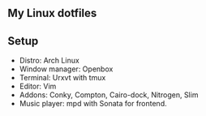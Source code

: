 My Linux dotfiles
------------------------

Setup
-----
* Distro: Arch Linux
* Window manager: Openbox
* Terminal: Urxvt with tmux
* Editor: Vim
* Addons: Conky, Compton, Cairo-dock, Nitrogen, Slim
* Music player: mpd with Sonata for frontend.


